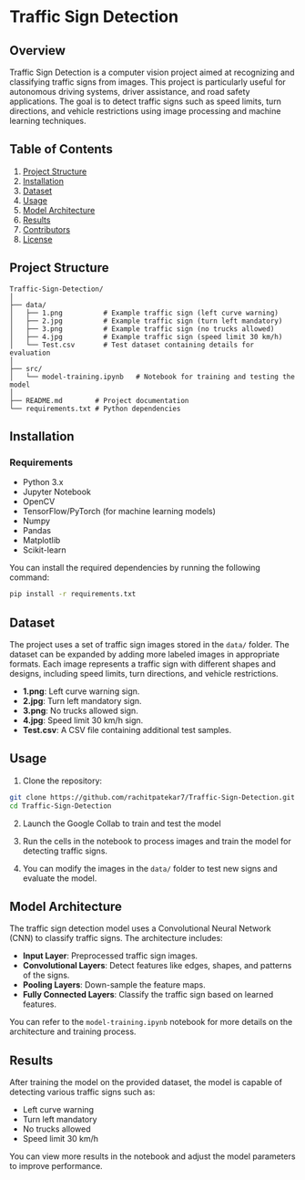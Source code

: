 # Traffic Sign Detection

## Overview
Traffic Sign Detection is a computer vision project aimed at recognizing and classifying traffic signs from images. This project is particularly useful for autonomous driving systems, driver assistance, and road safety applications. The goal is to detect traffic signs such as speed limits, turn directions, and vehicle restrictions using image processing and machine learning techniques.

## Table of Contents
1. [Project Structure](#project-structure)
2. [Installation](#installation)
3. [Dataset](#dataset)
4. [Usage](#usage)
5. [Model Architecture](#model-architecture)
6. [Results](#results)
7. [Contributors](#contributors)
8. [License](#license)

## Project Structure
```
Traffic-Sign-Detection/
│
├── data/
│   ├── 1.png          # Example traffic sign (left curve warning)
│   ├── 2.jpg          # Example traffic sign (turn left mandatory)
│   ├── 3.png          # Example traffic sign (no trucks allowed)
│   ├── 4.jpg          # Example traffic sign (speed limit 30 km/h)
│   └── Test.csv       # Test dataset containing details for evaluation
│
├── src/
│   └── model-training.ipynb   # Notebook for training and testing the model
│
├── README.md        # Project documentation
└── requirements.txt # Python dependencies
```

## Installation

### Requirements
- Python 3.x
- Jupyter Notebook
- OpenCV
- TensorFlow/PyTorch (for machine learning models)
- Numpy
- Pandas
- Matplotlib
- Scikit-learn

You can install the required dependencies by running the following command:

```bash
pip install -r requirements.txt
```

## Dataset
The project uses a set of traffic sign images stored in the `data/` folder. The dataset can be expanded by adding more labeled images in appropriate formats. Each image represents a traffic sign with different shapes and designs, including speed limits, turn directions, and vehicle restrictions.

- **1.png**: Left curve warning sign.
- **2.jpg**: Turn left mandatory sign.
- **3.png**: No trucks allowed sign.
- **4.jpg**: Speed limit 30 km/h sign.
- **Test.csv**: A CSV file containing additional test samples.

## Usage

1. Clone the repository:
```bash
git clone https://github.com/rachitpatekar7/Traffic-Sign-Detection.git
cd Traffic-Sign-Detection
```

2. Launch the Google Collab to train and test the model

3. Run the cells in the notebook to process images and train the model for detecting traffic signs.

4. You can modify the images in the `data/` folder to test new signs and evaluate the model.

## Model Architecture

The traffic sign detection model uses a Convolutional Neural Network (CNN) to classify traffic signs. The architecture includes:

- **Input Layer**: Preprocessed traffic sign images.
- **Convolutional Layers**: Detect features like edges, shapes, and patterns of the signs.
- **Pooling Layers**: Down-sample the feature maps.
- **Fully Connected Layers**: Classify the traffic sign based on learned features.

You can refer to the `model-training.ipynb` notebook for more details on the architecture and training process.

## Results

After training the model on the provided dataset, the model is capable of detecting various traffic signs such as:

- Left curve warning
- Turn left mandatory
- No trucks allowed
- Speed limit 30 km/h

You can view more results in the notebook and adjust the model parameters to improve performance.
